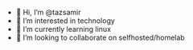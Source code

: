 - 👋 Hi, I’m @tazsamir
- 👀 I’m interested in technology
- 🌱 I’m currently learning linux
- 💞️ I’m looking to collaborate on selfhosted/homelab


<!---
tazsamir/tazsamir is a ✨ special ✨ repository because its `README.md` (this file) appears on your GitHub profile.
You can click the Preview link to take a look at your changes.
--->
